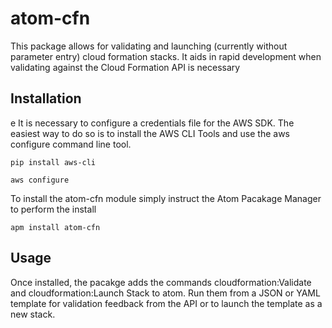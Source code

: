 # atom-cfn

This package allows for validating and launching (currently without parameter entry) cloud formation stacks.  It aids in rapid development when validating against the Cloud Formation API is necessary

## Installation
e
It is necessary to configure a credentials file for the AWS SDK. The easiest way to do so is to install the AWS CLI Tools and use the aws configure command line tool.

    pip install aws-cli

    aws configure



To install the atom-cfn module simply instruct the Atom Pacakage Manager to perform the install

    apm install atom-cfn

## Usage

Once installed, the pacakge adds the commands cloudformation:Validate and cloudformation:Launch Stack to atom.  Run them from a JSON or YAML template for validation feedback from the API or to launch the template as a new stack.
